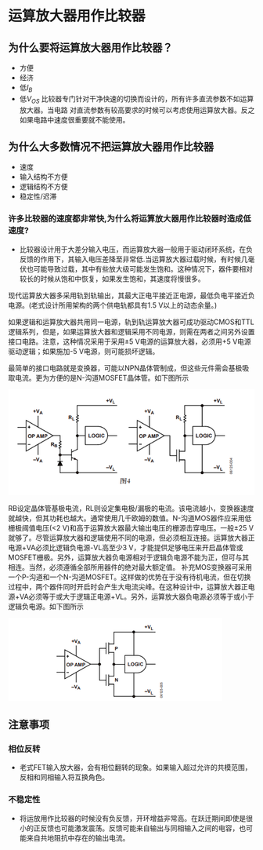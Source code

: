 # 运算放大器用作比较器


## 为什么要将运算放大器用作比较器？
- 方便
- 经济
- 低$I_B$
- 低$V_{OS}$ 
  比较器专门针对干净快速的切换而设计的，所有许多直流参数不如运算放大器。当电路
  对直流参数有较高要求的时候可以考虑使用运算放大器。反之如果电路中速度很重要就不能使用。

## 为什么大多数情况不把运算放大器用作比较器
- 速度
- 输入结构不方便
- 逻辑结构不方便
- 稳定性/迟滞

###  许多比较器的速度都非常快,为什么将运算放大器用作比较器时造成低速度?

- 比较器设计用于大差分输入电压，而运算放大器一般用于驱动闭环系统，在负反馈的作用下，其输入电压差降至非常低.当运算放大器过载时候，有时候几毫伏也可能导致过载，其中有些放大级可能发生饱和。这种情况下，器件要相对较长的时候从饱和中恢复，如果发生饱和，其速度将慢很多。


现代运算放大器多采用轨到轨输出，其最大正电平接近正电源，最低负电平接近负电源。(老式设计所用架构的两个供电轨都具有1.5 V以上的动态余量。)

如果逻辑和运算放大器共用同一电源，轨到轨运算放大器可成功驱动CMOS和TTL逻辑系列，但是，如果运算放大器和逻辑采用不同电源，则需在两者之间另外设置接口电路。注意，这种情况采用于采用±5 V电源的运算放大器，必须用+5 V电源驱动逻辑；如果施加-5 V电源，则可能损坏逻辑。

最简单的接口电路就是变换器，可能以NPN晶体管制成，但这些元件需会基极吸取电流。更为方便的是N-沟道MOSFET晶体管。如下图所示 

![接口电路][1]

RB设定晶体管基极电流，RL则设定集电极/漏极的电流。该电流越小，变换器速度就越快，但其功耗也越大。通常使用几千欧姆的数值。N-沟道MOS器件应采用低栅极阈值电压(<2 V)和高于运算放大器最大输出电压的栅源击穿电压。一般±25 V就够了。尽管运算放大器和逻辑使用不同的电源，但必须相互连接。运算放大器正电源+VA必须比逻辑负电源-VL高至少3 V，才能提供足够电压来开启晶体管或MOSFET栅极。另外，运算放大器负电源相对于逻辑负电源不能为正，但可与其相连。当然，必须遵循全部所用器件的绝对最大额定值。
补充MOS变换器可采用一个P-沟道和一个N-沟道MOSFET。这样做的优势在于没有待机电流，但在切换过程中，两个器件同时开启时会产生大电流尖峰。在这种设计中，运算放大器正电源+VA必须等于或大于逻辑正电源+VL。另外，运算放大器负电源必须等于或小于逻辑负电源。如下图所示

![补充mos变换电路][2]

## 注意事项
### 相位反转
- 老式FET输入放大器，会有相位翻转的现象。如果输入超过允许的共模范围，反相和同相输入将互换角色。

### 不稳定性
- 将运放用作比较器的时候没有负反馈，开环增益非常高。在跃迁期间即使是很小的正反馈也可能激发震荡。反馈可能来自输出与同相输入之间的电容，也可能来自共地阻抗中存在的输出电流。

[1]: /images/运算放大器用作比较器/1.png "1.png"
[2]: /images/运算放大器用作比较器/2.png "2.png"



